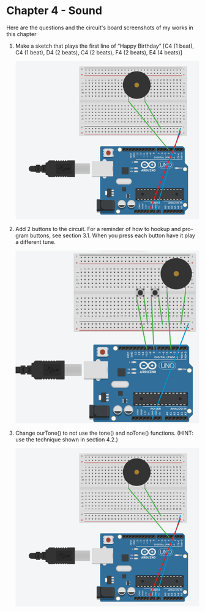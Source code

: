 # Chapter 4 - Sound

Here are the questions and the circuit's board screenshots of my works in this chapter

1. Make a sketch that plays the first line of “Happy Birthday” [C4 (1 beat), C4 (1 beat), D4 (2 beats), C4 (2 beats), F4 (2 beats), E4 (4
beats)]

    ![ss-1](4_1_screenshot.png)

2. Add 2 buttons to the circuit. For a reminder of how to hookup and pro-
gram buttons, see section 3.1. When you press each button have it play a
different tune.

    ![ss-2](4_2_screenshot.png)

3. Change ourTone() to not use the tone() and noTone() functions.
(HINT: use the technique shown in section 4.2.)

    ![ss-3](4_3_screenshot.png)
